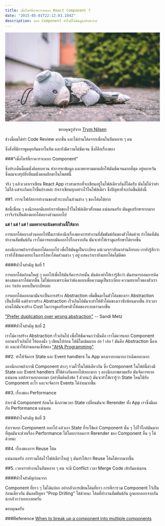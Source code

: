 ```yaml
---
title: เมื่อไหร่ที่เราควรจะแยก React Component ?
date: "2015-05-01T22:12:03.284Z"
description: แยก Component ยังไงดีให้มันดูแลรักษาง่าย
---
```


![Broken Bear](./broken-bear.jpg)

<p align="center">
  ขอบคุณรูปจาก <a href="https://unsplash.com/@trymon">Trym Nilsen</a>
</p>

ช่วงนี้ผมได้ทำ Code Review มากขึ้น และได้อ่านโค้ดจากเพื่อนในทีมหลาย ๆ คน

ซึ่งสิ่งที่มีการพูดคุยกันมากในทีม และยังมีความไม่ชัดเจน ซึ่งก็คือเรื่องของ

###"เมื่อไหร่ที่เราควรจะแยก Component"

ซึ่งประเด็นนี้ผมนั่งคิดทบทวน ทำการหาข้อมูล และพยายามตกผลึกให้มันชัดเจนมากที่สุด อยู่หลายวัน ซึ่งผมจะสรุปสิ่งที่ผมนั่งตกผลึกมาในโพสต์นี้

จริง ๆ แล้วเวลาเราเขียน React App เราสามารถที่จะเขียนอยู่ในไฟล์เดียวกันก็ได้ครับ มันไม่ได้ว่าทำไม่ได้ แต่จะเกิดอะไรขึ้นบ้างหล่ะ ถ้าเราเขียนทุกอย่างไว้ในไฟล์เดียว ซึ่งปัญหาที่จะเกิดขึ้นมีดังนี้

##1. เราจะโฟกัสการทำงานของตัวระบบในส่วนต่าง ๆ ของโค้ดได้ยาก

ข้อนี้เพื่อน ๆ คงนึกออกดีเลยถ้าเรายัดของไว้ในไฟล์เดียวทั้งหมด แน่นอนครับ มันดูแลรักษายากมาก เราจึงจำเป็นต้องแยกโค้ดบางส่วนออกไป

**แต่ ! แต่ ! แต่ ! ผมอยากจะเน้นตรงส่วนนี้ให้มาก**

การแยกโค้ดบางส่วนออกไปนัั้นเราต้องนึกเรื่องของการทำงานที่สัมพันธ์กันของตัวโค้ดด้วย ถ้าโค้ดที่มันทำงานสัมพันธ์กัน เราไม่ควรแยกมันออกไปไกลจากกัน มันจะทำให้เราดูแลรักษาได้ยากขึ้น

ลองนึกภาพถ้าเรายังแยกโค้ดออกไป เพื่อให้มันดูเป็นระเบียบ แต่เวลาเรากับมาอ่านอีกรอบ เรายังรู้สึกว่า เรายังใช้สมองเยอะในการไล่หาโค้ดส่วนต่าง ๆ อยู่ แสดงว่าเรายังแยกโค้ดไม่ดีพอ

####หัวใจสำคัญ ข้อที่ 1

การแยกโค้ดก้อนใหญ่ ๆ ออกไปเพื่อให้มันจัดการง่ายนั้น มันต้องทำให้เรารู้สึกว่า มันสามารถลดการคิดของสมองเราได้มากขึ้น ไม่ใช่แยกเพราะคิดว่าต้องแยกเพื่อความดูเป็นระเบียบ ความสบายใจของตัวเราเอง ว่าเอ้อ แยกเป็นระเบียบละ

การแยกโค้ดออกมามันจะเป็นการสร้าง Abstraction เพิ่มขึ้นมาในตัวโค้ดของเรา Abstraction เป็นสิ่งที่ดี แต่ถ้าเราสร้าง Abstraction เร็วเกินไปมันจะทำให้ตัวโค้ดของเราซับซ้อนมากขึ้น ถ้าเวลาผ่านไปมันจะสร้าง Cost ในการดูแลรักษาตัวโค้ดของระบบเรามากขึ้น

["Prefer duplication over wrong abstraction"](https://www.sandimetz.com/blog/2016/1/20/the-wrong-abstraction) -- Sandi Metz

####หัวใจสำคัญ ข้อที่ 2

เราไม่ควรสร้าง Abstraction เร็วเกินไป เพื่อให้ชัดเจนกว่านั้นคือ เราไม่ควรแยก Component ออกมาเร็วเกินไป ให้ลองนั่ง ๆ เขียนไปก่อน ให้มีโมเม้นแบบ อ๋อ ! เอ้อ ! มันคือ Abstraction นี้แหล่ะ แนะนำให้อ่านคอนเซ็ปของ ["AHA Programming"](https://kentcdodds.com/blog/aha-programming/)

##2. ทำให้จัดการ State และ Event handlers ใน App ของเรายากมากกว่าเดิมเยอะมาก

ลองนึกภาพถ้าเรามี Component ต่างๆ รวมไว้ในไฟล์เดียวกัน ซึ่ง Component ในไฟล์นี้ต่างมี State และ Event handlers ที่ใช้ต่างกันออกไปเยอะมาก ๆ ลองนึกภาพตามครับ มันจัดการยากแน่นอน แต่ถ้าเราแยกออกมา (อย่าลืมคิดถึงข้อ 1 ด้วยนะ) มันจะทำให้เรารู้ว่า State ไหนใช้กับ Component อะไร และจะจัดการ Events ได้ง่ายมากขึ้น

##3. เรื่องของ Performance

ถ้าเรามี Component ก้อนโต นึกภาพเวลา State เปลี่ยนมันจะ Rerender ทั้ง App เราซึ่งมีผลกับ Performance แน่นอน

####หัวใจสำคัญ ข้อที่ 3

ถ้าเราแยก Component ออกไป แล้วเอา State ที่จะใช้แค่ Component นั้น ๆ ไปไว้ใกล้มันมากที่สุดมันจะช่วยเรื่อง Performance ได้โดยการลดการ Rerender ของ Component อื่น ๆ ได้ด้วยนะ

##4. เรื่องของการ Reuse โค้ด

แน่นอนครับ การรวมโค้ดไว้ไฟล์เดียวใหญ่ ๆ มันทำให้เรา Reuse โค้ดได้ยากมากขึ้น

##5. เวลาเราทำงานในทีมหลาย ๆ คน จะมี Conflict เวลา Merge Code เข้ากันแน่นอน

####หัวใจสำคัญก่อนจาก

Component ที่ยาว ๆ ไม่ได้แปลก อย่ากลัวการเขียนโค้ดที่ยาว การที่เรารวม Component ไว้เป็นก้อนเดียวกัน มันลดปัญหา "Prop Drilling" ได้ด้วยนะ โค้ดที่ทำงานสัมพันธ์กัน ถูกแยกออกจากกันน่ากลัวกว่าเยอะเลยครับ

ขอบคุณครับ

###Reference
[When to break up a component into multiple components](https://kentcdodds.com/blog/when-to-break-up-a-component-into-multiple-components)
